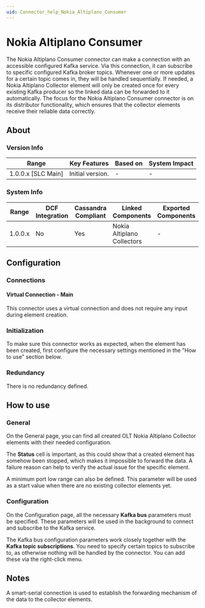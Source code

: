 ```yaml
---
uid: Connector_help_Nokia_Altiplano_Consumer
---
```


# Nokia Altiplano Consumer

The Nokia Altiplano Consumer connector can make a connection with an accessible configured Kafka service. Via this connection, it can subscribe to specific configured Kafka broker topics. Whenever one or more updates for a certain topic comes in, they will be handled sequentially. If needed, a Nokia Altiplano Collector element will only be created once for every existing Kafka producer so the linked data can be forwarded to it automatically. The focus for the Nokia Altiplano Consumer connector is on its distributor functionality, which ensures that the collector elements receive their reliable data correctly.

## About

### Version Info

| **Range**            | **Key Features** | **Based on** | **System Impact** |
|----------------------|------------------|--------------|-------------------|
| 1.0.0.x \[SLC Main\] | Initial version. | \-           | \-                |

### System Info

| **Range** | **DCF Integration** | **Cassandra Compliant** | **Linked Components**      | **Exported Components** |
|-----------|---------------------|-------------------------|----------------------------|-------------------------|
| 1.0.0.x   | No                  | Yes                     | Nokia Altiplano Collectors | \-                      |

## Configuration

### Connections

#### Virtual Connection - Main

This connector uses a virtual connection and does not require any input during element creation.

### Initialization

To make sure this connector works as expected, when the element has been created, first configure the necessary settings mentioned in the "How to use" section below.

### Redundancy

There is no redundancy defined.

## How to use

### General

On the General page, you can find all created OLT Nokia Altiplano Collector elements with their needed configuration.

The **Status** cell is important, as this could show that a created element has somehow been stopped, which makes it impossible to forward the data. A failure reason can help to verify the actual issue for the specific element.

A minimum port low range can also be defined. This parameter will be used as a start value when there are no existing collector elements yet.

### Configuration

On the Configuration page, all the necessary **Kafka bus** parameters must be specified. These parameters will be used in the background to connect and subscribe to the Kafka service.

The Kafka bus configuration parameters work closely together with the **Kafka topic subscriptions**. You need to specify certain topics to subscribe to, as otherwise nothing will be handled by the connector. You can add these via the right-click menu.

## Notes

A smart-serial connection is used to establish the forwarding mechanism of the data to the collector elements.
